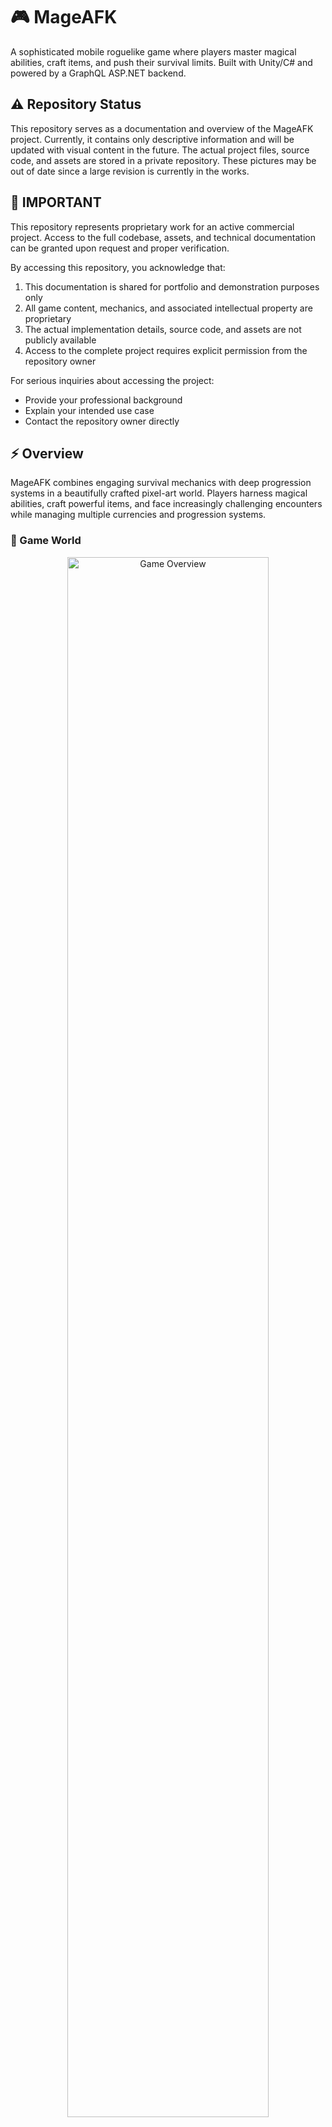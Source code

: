 # 🎮 MageAFK

A sophisticated mobile roguelike game where players master magical abilities, craft items, and push their survival limits. Built with Unity/C# and powered by a GraphQL ASP.NET backend.

## ⚠️ Repository Status

This repository serves as a documentation and overview of the MageAFK project. Currently, it contains only descriptive information and will be updated with visual content in the future. The actual project files, source code, and assets are stored in a private repository. These pictures may be out of date since a large revision is currently in the works.

## 🚨 IMPORTANT

This repository represents proprietary work for an active commercial project. Access to the full codebase, assets, and technical documentation can be granted upon request and proper verification.

By accessing this repository, you acknowledge that:

1. This documentation is shared for portfolio and demonstration purposes only
2. All game content, mechanics, and associated intellectual property are proprietary
3. The actual implementation details, source code, and assets are not publicly available
4. Access to the complete project requires explicit permission from the repository owner

For serious inquiries about accessing the project:
* Provide your professional background
* Explain your intended use case
* Contact the repository owner directly

## ⚡ Overview

MageAFK combines engaging survival mechanics with deep progression systems in a beautifully crafted pixel-art world. Players harness magical abilities, craft powerful items, and face increasingly challenging encounters while managing multiple currencies and progression systems.

### 🏰 Game World

<p align="center">
  <img src="https://github.com/user-attachments/assets/3c986340-4f58-4c64-8ee6-7ffcbcb0ad19" width="80%" alt="Game Overview">
</p>

<p align="center">
  <img src="https://github.com/user-attachments/assets/deb8f65c-f0a2-4de9-996e-9e234854eb83" width="45%" alt="Gameplay Screenshot 1">
  <img src="https://github.com/user-attachments/assets/993cdb14-d1fb-4a2f-943d-ea2f7f3c14a2" width="45%" alt="Gameplay Screenshot 2">
</p>


<p align="center">
  <img src="https://github.com/user-attachments/assets/3ef60858-b919-4140-9e72-b059fc97a54c" width="80%" alt="Game Environment">
</p>

<p align="center">
  <img src="https://github.com/user-attachments/assets/727da64f-21b7-4da2-8fd3-a88efaf4e484" width="80%" alt="Battle Scene 2">
</p>

### 🔮 Game Systems

<div align="center">
  <h4>Spell System</h4>
  <img src="https://github.com/user-attachments/assets/505de60d-e35c-452f-97db-f1f51d1d004f" width="80%" alt="Spell Screen">
</div>

<div align="center">
  <h4>Alchemy</h4>
  <p align="center">
    <img src="https://github.com/user-attachments/assets/e13c0039-ae4a-4fe5-8010-c924f290ca38" width="45%" alt="Alchemy Interface">
    <img src="https://github.com/user-attachments/assets/4540bc3e-1962-4ded-877e-71b0b673893b" width="45%" alt="Alchemy System">
  </p>
</div>

<div align="center">
<h4>Blacksmith</h4>
<img src="https://github.com/user-attachments/assets/b7a94673-42ac-4b55-858a-7d674e8fca64" width="45%" alt="Battle Scene 1">
</div>

<div align="center">
  <h4>Character Development</h4>
  <img src="https://github.com/user-attachments/assets/592729db-0453-4a86-aeb6-c82efe8875f3" width="80%" alt="Character Progression">
</div>

## 🎯 Core Features

### 1. 🔮 Dynamic Combat System

* Multiple unique spells with distinct effects and strategies
* Upgrade system for spell enhancement
* Real-time combat with strategic positioning
* Progressive difficulty scaling

### 2. ⚔️ Survival Mechanics

* Wave-based enemy encounters
* Resource management
* Strategic item usage
* Multiple unique locations to master

### 3. 🛠️ Deep Crafting System

* Diverse item crafting options
* Material gathering from defeated enemies
* Equipment enhancement
* Strategic inventory management

### 4. 💎 Progressive Enhancement

* Multiple currency types
* Permanent character upgrades
* Unlock new abilities and locations
* Achievement-based rewards

### 5. 🏰 Multiple Battle Arenas

* Unique environments with distinct challenges
* Location-specific enemies and rewards
* Progressive difficulty scaling
* Special environment mechanics

## 🔧 Technical Architecture

### Frontend (Unity/C#)

* **Architecture Pattern:** Service Locator with Dependency Injection
* **Event System:** Decoupled event-driven communication
* **State Management:** Robust state machine implementation
* **Performance:** Optimized for mobile platforms
* **UI System:** Modular, reusable components

### Backend (ASP.NET)

* **API:** GraphQL for efficient data querying
* **Database:** Optimized PostgreSQL schema
* **Authentication:** Secure player authentication
* **Analytics:** Comprehensive player metrics
* **Monetization:** In-app purchase and advertisement integration

## 💫 Design Philosophy

* **Modularity:** Decoupled systems for easy maintenance
* **Scalability:** Architecture supporting future content
* **Performance:** Optimized for mobile platforms
* **Engagement:** Deep progression systems
* **Monetization:** Strategic integration of revenue streams

## 🛠️ Technology Stack

* **Game Engine:** Unity 2022.x
* **Language:** C#
* **Backend:** ASP.NET Core
* **API:** GraphQL
* **Database:** PostgreSQL
* **Art Style:** Custom Pixel Art
* **Platform:** Mobile (iOS/Android)

## 📊 Features in Development

* Expanded spell system
* New locations
* Additional crafting options
* Enhanced progression systems
* Social features

## 📱 Supported Platforms

* iOS 13.0+
* Android 8.0+

## 📧 Contact

For any inquiries regarding this project, please contact the repository owner directly.

© Brandon Mesch 2024. All Rights Reserved.

